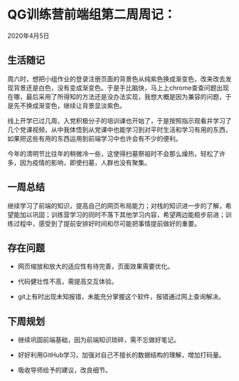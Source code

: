 # QG训练营前端组第二周周记：

2020年4月5日

## 生活随记

​    周六时，想把小组作业的登录注册页面的背景色从纯紫色换成渐变色，改来改去发现背景还是白色，没有变成渐变色。于是手比脑快，马上上chrome查查问题出现在哪，最后采用了所得知的方法还是没办法实现，我想大概是因为兼容的问题，于是先不换成渐变色，继续让背景显淡紫色。

​    线上开学已过几周，入党积极分子的培训课也开始了，于是按照指示观看并学习了几个党课视频，从中我体悟到从党课中也能学习到对平时生活和学习有用的东西，如果把这些有用的东西运用到前端学习中也许会有不少的便利。

   今年的清明节比往年的稍微冷一些，这使得扫墓祭祖时不会那么燥热，轻松了许多，因为疫情的影响，即使扫墓，人群也没有聚集。

## 一周总结

​    继续学习了前端的知识，提高自己的网页布局能力；对栈的知识进一步的了解，希望能加以巩固；训练营学习的同时不落下其他学习内容，希望两边能稳步前进；训练过程中，感受到了提前安排好时间和尽可能把事情提前做好的重要。 

## 存在问题

- 网页缩放和放大的适应性有待完善，页面效果需要优化。

- 代码健壮性不高，需提高交互体验。
- git上有时出现未知报错，未能充分掌握这个软件，报错通过网上查询解决。

## 下周规划

- 继续巩固前端基础，因为前端知识琐碎，需不忘做好笔记。

- 好好利用GitHub学习，加强对自己不擅长的数据结构的理解，增加打码量。

- 吸收导师给予的建议，改良细节。

  

